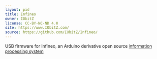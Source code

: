 ```yaml
---
layout: pid
title: Infineo
owner: IObitZ
license: CC-BY-NC-ND 4.0
site: https://www.IObitZ.com/
source: https://github.com/IObitZ/Infineo/
---
```

USB firmware for Infineo, an Arduino derivative open source [information processing system](https://github.com/IObitZ/Infineo/blob/master/device/sources/0.0.1/PCB/schematic.png)
